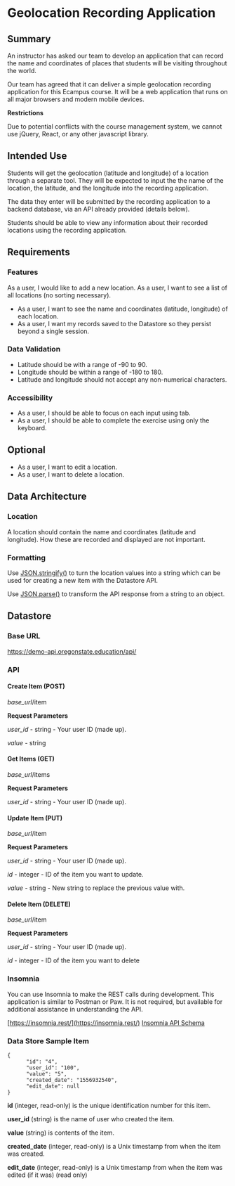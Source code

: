 
# Geolocation Recording Application

## Summary

An instructor has asked our team to develop an application that can record the name and coordinates of places that students will be visiting throughout the world. 

Our team has agreed that it can deliver a simple geolocation recording application for this Ecampus course. It will be a web application that runs on all major browsers and modern mobile devices.

**Restrictions**

Due to potential conflicts with the course management system, we cannot use jQuery, React, or any other javascript library. 


## Intended Use

Students will get the geolocation (latitude and longitude) of a location through a separate tool. They will be expected to input the the name of the location, the latitude, and the longitude into the recording application.

The data they enter will be submitted by the recording application to a backend database, via an API already provided (details below).

Students should be able to view any information about their recorded locations using the recording application.

## Requirements

### Features 

As a user, I would like to add a new location.
As a user, I want to see a list of all locations (no sorting necessary).
* As a user, I want to see the name and coordinates (latitude, longitude) of each location.
* As a user, I want my records saved to the Datastore so they persist beyond a single session.

### Data Validation

* Latitude should be with a range of -90 to 90.
* Longitude should be within a range of -180 to 180.
* Latitude and longitude should not accept any non-numerical characters.

### Accessibility

* As a user, I should be able to focus on each input using tab.
* As a user, I should be able to complete the exercise using only the keyboard.

## Optional

* As a user, I want to edit a location.
* As a user, I want to delete a location.


## Data Architecture

### Location

A location should contain the name and coordinates (latitude and longitude). How these are recorded and displayed are not important.

### Formatting

Use [JSON.stringify()](https://developer.mozilla.org/en-US/docs/Web/JavaScript/Reference/Global_Objects/JSON/stringify) to turn the location values into a string which can be used for creating a new item with the Datastore API.

Use [JSON.parse()](https://developer.mozilla.org/en-US/docs/Web/JavaScript/Reference/Global_Objects/JSON/parse) to transform the API response from a string to an object.


## Datastore

### Base URL

https://demo-api.oregonstate.education/api/

### API

#### Create Item (POST)

*base_url*/item

**Request Parameters**

*user_id* - string - Your user ID (made up).

*value* - string

#### Get Items (GET)

*base_url*/items

**Request Parameters**

*user_id* - string - Your user ID (made up).




#### Update Item (PUT)

*base_url*/item

**Request Parameters**

*user_id* - string - Your user ID (made up).

*id* - integer - ID of the item you want to update.

*value* - string - New string to replace the previous value with.


#### Delete Item (DELETE)

*base_url*/item

**Request Parameters**

*user_id* - string - Your user ID (made up).

*id* - integer - ID of the item you want to delete

### Insomnia

You can use Insomnia to make the REST calls during development. This application is similar to Postman or Paw. It is not required, but available for additional assistance in understanding the API.

[https://insomnia.rest/](https://insomnia.rest/)
[Insomnia API Schema](https://raw.githubusercontent.com/osuecampus/geolocation-recording-application/master/Insomnia.json)


### Data Store Sample Item

```
{
      "id": "4",
      "user_id": "100",
      "value": "5",
      "created_date": "1556932540",
      "edit_date": null
}
```

**id** (integer, read-only)  is the unique identification number for this item.

**user_id** (string)  is the name of user who created the item.

**value** (string) is contents of the item.

**created_date** (integer, read-only) is a Unix timestamp from when the item was created.

**edit_date** (integer, read-only) is a Unix timestamp from when the item was edited (if it was) (read only)
